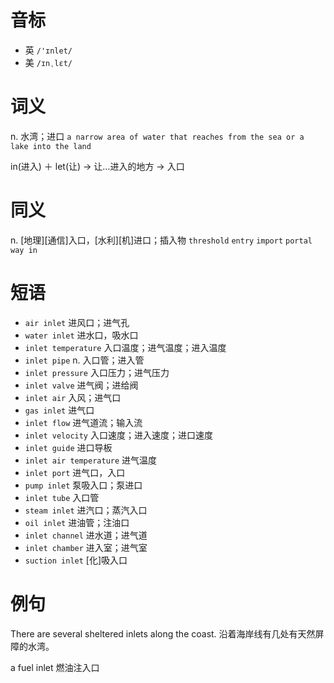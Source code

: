 # 音标

- 英 `/'ɪnlet/`
- 美 `/ɪnˌlɛt/`

# 词义

n. 水湾；进口
`a narrow area of water that reaches from the sea or a lake into the land`



in(进入) ＋ let(让) → 让…进入的地方 → 入口

# 同义

n. [地理][通信]入口，[水利][机]进口；插入物
`threshold` `entry` `import` `portal` `way in`

# 短语

- `air inlet` 进风口；进气孔
- `water inlet` 进水口，吸水口
- `inlet temperature` 入口温度；进气温度；进入温度
- `inlet pipe` n. 入口管；进入管
- `inlet pressure` 入口压力；进气压力
- `inlet valve` 进气阀；进给阀
- `inlet air` 入风；进气口
- `gas inlet` 进气口
- `inlet flow` 进气道流；输入流
- `inlet velocity` 入口速度；进入速度；进口速度
- `inlet guide` 进口导板
- `inlet air temperature` 进气温度
- `inlet port` 进气口，入口
- `pump inlet` 泵吸入口；泵进口
- `inlet tube` 入口管
- `steam inlet` 进汽口；蒸汽入口
- `oil inlet` 进油管；注油口
- `inlet channel` 进水道；进气道
- `inlet chamber` 进入室；进气室
- `suction inlet` [化]吸入口

# 例句

There are several sheltered inlets along the coast.
沿着海岸线有几处有天然屏障的水湾。

a fuel inlet
燃油注入口



